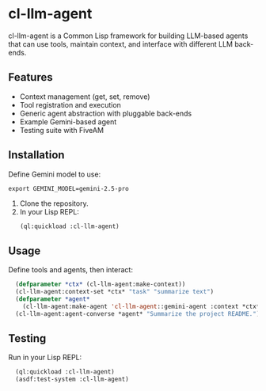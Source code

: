 # cl-llm-agent

cl-llm-agent is a Common Lisp framework for building LLM-based agents that can use tools,
maintain context, and interface with different LLM back-ends.

## Features
- Context management (get, set, remove)
- Tool registration and execution
- Generic agent abstraction with pluggable back-ends
- Example Gemini-based agent
- Testing suite with FiveAM

## Installation

Define Gemini model to use:

    export GEMINI_MODEL=gemini-2.5-pro

1. Clone the repository.
2. In your Lisp REPL:
   ```lisp
   (ql:quickload :cl-llm-agent)
   ```

## Usage
Define tools and agents, then interact:
```lisp
  (defparameter *ctx* (cl-llm-agent:make-context))
  (cl-llm-agent:context-set *ctx* "task" "summarize text")
  (defparameter *agent*
    (cl-llm-agent:make-agent 'cl-llm-agent::gemini-agent :context *ctx*))
  (cl-llm-agent:agent-converse *agent* "Summarize the project README.")
```

## Testing
Run in your Lisp REPL:
```lisp
  (ql:quickload :cl-llm-agent)
  (asdf:test-system :cl-llm-agent)
```
